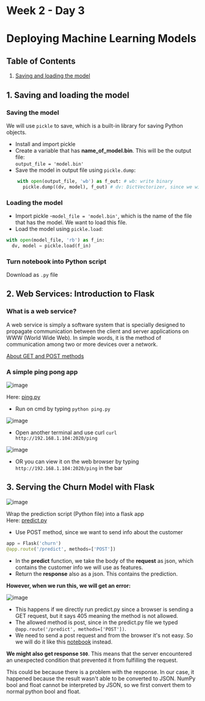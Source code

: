 # Week 2 - Day 3

# Deploying Machine Learning Models

## Table of Contents

<ol>
  <li><a href="#1-saving-and-loading-the-model">Saving and loading the model</a></li>
</ol>

## 1. Saving and loading the model

### Saving the model
We will use `pickle` to save, which is a built-in library for saving Python objects.
- Install and import pickle
- Create a variable that has **name_of_model.bin**. This will be the output file: <br> `output_file = 'model.bin'`
- Save the model in output file using `pickle.dump`:
```python
    with open(output_file, 'wb') as f_out: # wb: write binary
      pickle.dump((dv, model), f_out) # dv: DictVectorizer, since we will need it in this model
```

### Loading the model
- Import pickle
-`model_file = 'model.bin'`, which is the name of the file that has the model. We want to load this file.
- Load the model using `pickle.load`:
``` python
with open(model_file, 'rb') as f_in:
  dv, model = pickle.load(f_in)
```

### Turn notebook into Python script
Download as `.py` file

## 2. Web Services: Introduction to Flask

### What is a web service?
A web service is simply a software system that is specially designed to propagate communication between the client and server applications on WWW (World Wide Web). In simple words, it is the method of communication among two or more devices over a network.

<a href="https://www.w3schools.com/tags/ref_httpmethods.asp">About GET and POST methods</a>

### A simple ping pong app

![image](https://user-images.githubusercontent.com/70928356/205270303-6740e8b2-b847-4e30-b3e2-6b550a07d625.png)

Here: <a href="https://github.com/SohailaDiab/365-Days-of-AI/blob/main/Week-2/Day-3/ping.py">ping.py</a>

- Run on cmd by typing `python ping.py`

![image](https://user-images.githubusercontent.com/70928356/205271990-e093fd2e-3710-4778-b4ae-88bc5104e660.png)

- Open another terminal and use curl `curl http://192.168.1.104:2020/ping` 

![image](https://user-images.githubusercontent.com/70928356/205272269-6812532e-d710-44de-83d5-0db9eaa572c0.png)

- OR you can view it on the web browser by typing `http://192.168.1.104:2020/ping` in the bar

## 3. Serving the Churn Model with Flask

![image](https://user-images.githubusercontent.com/70928356/205274457-1e59e274-4349-4d70-9342-8e5fe855e2f5.png)

Wrap the prediction script (Python file) into a flask app <br>
Here: <a href="https://github.com/SohailaDiab/365-Days-of-AI/blob/main/Week-2/Day-3/predict.py">predict.py</a>

- Use POST method, since we want to send info about the customer
```python
app = Flask('churn')
@app.route('/predict', methods=['POST'])
```
- In the **predict** function, we take the body of the **request** as json, which contains the customer info we will use as features.
- Return the **response** also as a json. This contains the prediction.

**However, when we run this, we will get an error:**

![image](https://user-images.githubusercontent.com/70928356/205276787-ea412705-de73-4b22-80f8-e30601555281.png)

- This happens if we directly run predict.py since a browser is sending a GET request, but it says 405 meaning the method is not allowed.
- The allowed method is post, since in the predict.py file we typed `@app.route('/predict', methods=['POST'])`.
- We need to send a post request and from the browser it's not easy. So we will do it like this <a href="https://github.com/SohailaDiab/365-Days-of-AI/blob/main/Week-2/Day-3/predict-test.ipynb">notebook</a> instead.

**We might also get response `500`**.
This means that the server encountered an unexpected condition that prevented it from fulfilling the request.

This could be because there is a problem with the response. In our case, it happened because the result wasn't able to be converted to JSON. NumPy bool and float cannot be interpreted by JSON, so we first convert them to normal python bool and float.
